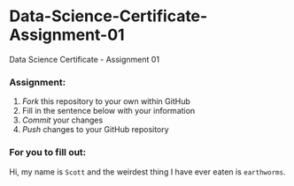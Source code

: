 # Data-Science-Certificate-Assignment-01
Data Science Certificate - Assignment 01  

### Assignment:  

  1. *Fork* this repository to your own within GitHub
  2. Fill in the sentence below with your information
  3. *Commit* your changes
  4. *Push* changes to your GitHub repository

### For you to fill out:  

Hi, my name is `Scott` and the weirdest thing I have ever eaten is `earthworms`.